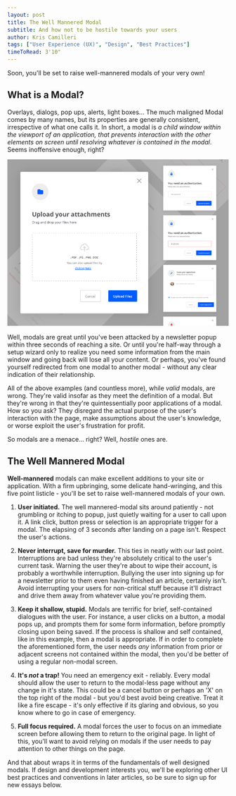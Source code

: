 ```yaml
---
layout: post
title: The Well Mannered Modal
subtitle: And how not to be hostile towards your users
author: Kris Camilleri
tags: ["User Experience (UX)", "Design", "Best Practices"]
timeToRead: 3'10"
---
```

Soon, you'll be set to raise well-mannered modals of your very own!

## What is a Modal? 

Overlays, dialogs, pop ups, alerts, light boxes... The much maligned Modal comes by many names, but its properties are generally consistent, irrespective of what one calls it. In short, a modal is _a child window within the viewport of an application, that prevents interaction with the other elements on screen until resolving whatever is contained in the modal_. Seems inoffensive enough, right?

![What is a modal?](/assets/blog/what-is-a-modal.png)

Well, modals are great until you've been attacked by a newsletter popup within three seconds of reaching a site. Or until you're half-way through a setup wizard only to realize you need some information from the main window and going back will lose all your content. Or perhaps, you've found yourself redirected from one modal to another modal - without any clear indication of their relationship.

All of the above examples (and countless more), while _valid_ modals, are wrong. They're valid insofar as they meet the definition of a modal. But they're wrong in that they're quintessentially poor applications of a modal. How so you ask? They disregard the actual purpose of the user's interaction with the page, make assumptions about the user's knowledge, or worse exploit the user's frustration for profit.

So modals are a menace... right? Well, _hostile_ ones are.

## The Well Mannered Modal

**Well-mannered** modals can make excellent additions to your site or application. With a firm upbringing, some delicate hand-wringing, and this five point listicle - you'll be set to raise well-mannered modals of your own.

1. **User initiated.**
   The well mannered-modal sits around patiently - not grumbling or itching to popup, just quietly waiting for a user to call upon it. A link click, button press or selection is an appropriate trigger for a modal. The elapsing of 3 seconds after landing on a page isn't. Respect the user's actions.

1. **Never interrupt, save for murder.**
   This ties in neatly with our last point. Interruptions are bad unless they're absolutely critical to the user's current task. Warning the user they're about to wipe their account, is probably a worthwhile interruption. Bullying the user into signing up for a newsletter prior to them even having finished an article, certainly isn't. Avoid interrupting your users for non-critical stuff because it'll distract and drive them away from whatever value you're providing them.

1. **Keep it shallow, stupid.**
   Modals are terrific for brief, self-contained dialogues with the user. For instance, a user clicks on a button, a modal pops up, and prompts them for some form information, before promptly closing upon being saved. If the process is shallow and self contained, like in this example, then a modal is appropriate. If in order to complete the aforementioned form, the user needs _any_ information from prior or adjacent screens not contained within the modal, then you'd be better of using a regular non-modal screen.

1. **It's _not_ a trap!**
   You need an emergency exit - reliably. Every modal should allow the user to return to the modal-less page without any change in it's state. This could be a cancel button or perhaps an 'X' on the top right of the modal - but you'd best avoid being creative. Treat it like a fire escape - it's only effective if its glaring and obvious, so you know where to go in case of emergency.

1. **Full focus required.**
   A modal forces the user to focus on an immediate screen before allowing them to return to the original page. In light of this, you'll want to avoid relying on modals if the user needs to pay attention to other things on the page.

And that about wraps it in terms of the fundamentals of well designed modals. If design and development interests you, we'll be exploring other UI best practices and conventions in later articles, so be sure to sign up for new essays below.
